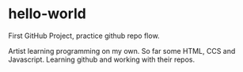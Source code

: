 # hello-world
First GitHub Project, practice github repo flow.

Artist learning programming on my own.  So far some HTML, CCS and Javascript.  Learning github and working with their repos.  
